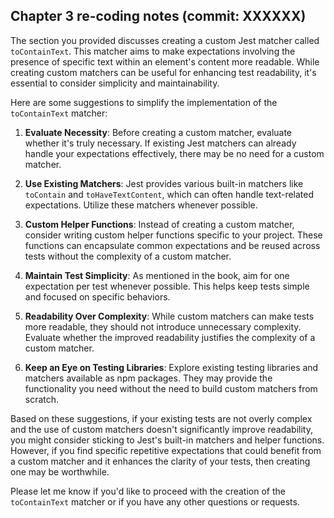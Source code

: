 ## Chapter 3 re-coding notes (commit: XXXXXX)

The section you provided discusses creating a custom Jest matcher called `toContainText`. This matcher aims to make expectations involving the presence of specific text within an element's content more readable. While creating custom matchers can be useful for enhancing test readability, it's essential to consider simplicity and maintainability.

Here are some suggestions to simplify the implementation of the `toContainText` matcher:

1. **Evaluate Necessity**: Before creating a custom matcher, evaluate whether it's truly necessary. If existing Jest matchers can already handle your expectations effectively, there may be no need for a custom matcher.

2. **Use Existing Matchers**: Jest provides various built-in matchers like `toContain` and `toHaveTextContent`, which can often handle text-related expectations. Utilize these matchers whenever possible.

3. **Custom Helper Functions**: Instead of creating a custom matcher, consider writing custom helper functions specific to your project. These functions can encapsulate common expectations and be reused across tests without the complexity of a custom matcher.

4. **Maintain Test Simplicity**: As mentioned in the book, aim for one expectation per test whenever possible. This helps keep tests simple and focused on specific behaviors.

5. **Readability Over Complexity**: While custom matchers can make tests more readable, they should not introduce unnecessary complexity. Evaluate whether the improved readability justifies the complexity of a custom matcher.

6. **Keep an Eye on Testing Libraries**: Explore existing testing libraries and matchers available as npm packages. They may provide the functionality you need without the need to build custom matchers from scratch.

Based on these suggestions, if your existing tests are not overly complex and the use of custom matchers doesn't significantly improve readability, you might consider sticking to Jest's built-in matchers and helper functions. However, if you find specific repetitive expectations that could benefit from a custom matcher and it enhances the clarity of your tests, then creating one may be worthwhile.

Please let me know if you'd like to proceed with the creation of the `toContainText` matcher or if you have any other questions or requests.

